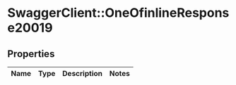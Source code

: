 # SwaggerClient::OneOfinlineResponse20019

## Properties
Name | Type | Description | Notes
------------ | ------------- | ------------- | -------------

